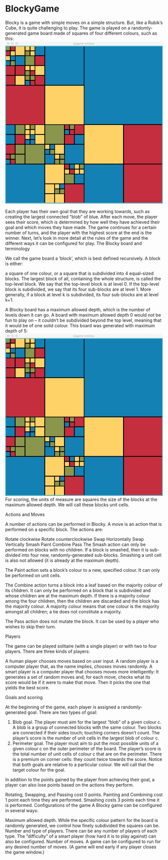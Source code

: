 # BlockyGame
Blocky is a game with simple moves on a simple structure. But, like a Rubik’s Cube, it is quite challenging to play. The game is played on a randomly-generated game board made of squares of four different colours, such as this:
![blocky](assert/levels-5.jpg)

Each player has their own goal that they are working towards, such as creating the largest connected “blob” of blue. After each move, the player sees their score, which is determined by how well they have achieved their goal and which moves they have made. The game continues for a certain number of turns, and the player with the highest score at the end is the winner. Next, let’s look in more detail at the rules of the game and the different ways it can be configured for play.
The Blocky board and terminology

We call the game board a ‘block’, which is best defined recursively. A block is either:

a square of one colour, or
a square that is subdivided into 4 equal-sized blocks.
The largest block of all, containing the whole structure, is called the top-level block. We say that the top-level block is at level 0. If the top-level block is subdivided, we say that its four sub-blocks are at level 1. More generally, if a block at level k is subdivided, its four sub-blocks are at level k+1.

A Blocky board has a maximum allowed depth, which is the number of levels down it can go. A board with maximum allowed depth 0 would not be fun to play on – it couldn’t be subdivided beyond the top level, meaning that it would be of one solid colour. This board was generated with maximum depth of 5:
![blocky](assert/levels-5.jpg)
For scoring, the units of measure are squares the size of the blocks at the maximum allowed depth. We will call these blocks unit cells.

Actions and Moves

A number of actions can be performed in Blocky. A move is an action that is performed on a specific block. The actions are:

Rotate clockwise
Rotate counterclockwise
Swap Horizontally
Swap Vertically
Smash
Paint
Combine
Pass
The Smash action can only be performed on blocks with no children. If a block is smashed, then it is sub-divided into four new, randomly-generated sub-blocks. Smashing a unit cell is also not allowed (it is already at the maximum depth).

The Paint action sets a block’s colour to a new, specified colour. It can only be performed on unit cells.

The Combine action turns a block into a leaf based on the majority colour of its children. It can only be performed on a block that is subdivided and whose children are at the maximum depth. If there is a majority colour among the four children, then the children are discarded and the block has the majority colour. A majority colour means that one colour is the majority amongst all children; a tie does not constitute a majority.

The Pass action does not mutate the block. It can be used by a player who wishes to skip their turn.

Players

The game can be played solitaire (with a single player) or with two to four players. There are three kinds of players:

A human player chooses moves based on user input.
A random player is a computer player that, as the name implies, chooses moves randomly.
A smart player is a computer player that chooses moves more intelligently: It generates a set of random moves and, for each move, checks what its score would be if it were to make that move. Then it picks the one that yields the best score.

Goals and scoring

At the beginning of the game, each player is assigned a randomly-generated goal. There are two types of goal:

1. Blob goal. 
  The player must aim for the largest “blob” of a given colour c. A blob is a group of connected blocks with the same colour. Two blocks are connected if their sides touch; touching corners doesn’t count. The player’s score is the number of unit cells in the largest blob of colour c.
2. Perimeter goal. 
  The player must aim to put the most possible units of a given colour c on the outer perimeter of the board. The player’s score is the total number of unit cells of colour c that are on the perimeter. There is a premium on corner cells: they count twice towards the score.
Notice that both goals are relative to a particular colour. We will call that the target colour for the goal.

In addition to the points gained by the player from achieving their goal, a player can also lose points based on the actions they perform.

Rotating, Swapping, and Passing cost 0 points.
Painting and Combining cost 1 point each time they are performed.
Smashing costs 3 points each time it is performed.
Configurations of the game
A Blocky game can be configured in several ways:

Maximum allowed depth. 
While the specific colour pattern for the board is randomly generated, we control how finely subdivided the squares can be.
Number and type of players. 
There can be any number of players of each type. The “difficulty” of a smart player (how hard it is to play against) can also be configured.
Number of moves. 
A game can be configured to run for any desired number of moves. (A game will end early if any player closes the game window.)

